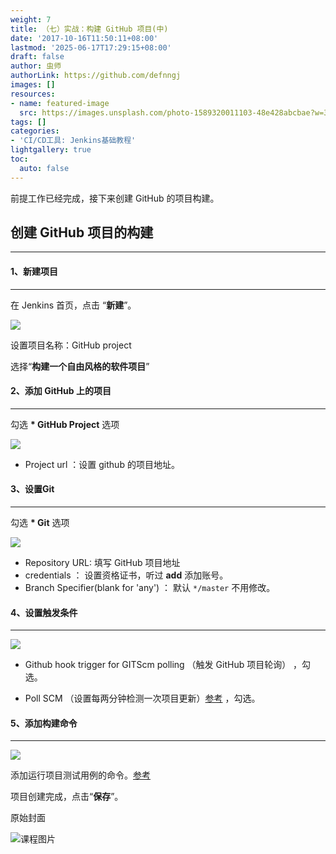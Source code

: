 ```yaml
---
weight: 7
title: （七）实战：构建 GitHub 项目(中)
date: '2017-10-16T11:50:11+08:00'
lastmod: '2025-06-17T17:29:15+08:00'
draft: false
author: 虫师
authorLink: https://github.com/defnngj
images: []
resources:
- name: featured-image
  src: https://images.unsplash.com/photo-1589320011103-48e428abcbae?w=300
tags: []
categories:
- 'CI/CD工具: Jenkins基础教程'
lightgallery: true
toc:
  auto: false
---
```




前提工作已经完成，接下来创建 GitHub 的项目构建。

## 创建 GitHub 项目的构建
---
#### 1、新建项目
---
在 Jenkins 首页，点击 “__新建__”。

![](http://img.testclass.net/jenkins_github_project.png)

设置项目名称：GitHub project

选择“__构建一个自由风格的软件项目__”

#### 2、添加 GitHub 上的项目
---
勾选 __* GitHub Project__ 选项

![](http://img.testclass.net/jenkins_github_project2.png)

* Project url ：设置 github 的项目地址。


#### 3、设置Git
---
勾选 __* Git__ 选项

![](http://img.testclass.net/jenkins_github_git_setting.png)

* Repository URL: 填写 GitHub 项目地址
* credentials ： 设置资格证书，听过 __add__ 添加账号。
* Branch Specifier(blank for 'any') ： 默认 `*/master` 不用修改。

#### 4、设置触发条件
---
![](http://img.testclass.net/jenkins_github_building_time.png)

* Github hook trigger for GITScm polling （触发 GitHub 项目轮询） ，勾选。

* Poll SCM  （设置每两分钟检测一次项目更新）[参考](/jenkins/setting-time/) ，勾选。

#### 5、添加构建命令
---

![](http://img.testclass.net/jenkins_github_command.png)

添加运行项目测试用例的命令。[参考](/jenkins/greating-tasks/)

项目创建完成，点击“__保存__”。




原始封面

![课程图片](https://images.unsplash.com/photo-1589320011103-48e428abcbae?w=300)

